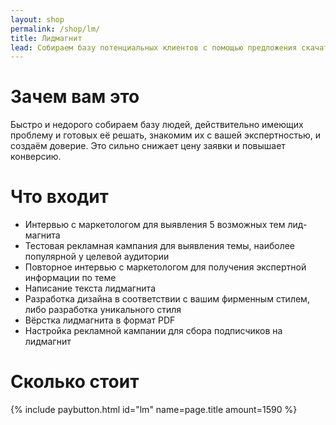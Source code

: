 ```yaml
---
layout: shop
permalink: /shop/lm/
title: Лидмагнит
lead: Собираем базу потенциальных клиентов с помощью предложения скачать бесплатный PDF-файл, содержащий ценную информацию про проблему и основные методы её решения
---
```


# **Зачем вам это**

Быстро и недорого собираем базу людей, действительно имеющих проблему и готовых её решать, знакомим их с вашей экспертностью, и создаём доверие. Это сильно снижает цену заявки и повышает конверсию.

# **Что входит**

- Интервью с маркетологом для выявления 5 возможных тем лид-магнита
- Тестовая рекламная кампания для выявления темы, наиболее популярной у целевой аудитории
- Повторное интервью с маркетологом для получения экспертной информации по теме
- Написание текста лидмагнита
- Разработка дизайна в соответствии с вашим фирменным стилем, либо разработка уникального стиля
- Вёрстка лидмагнита в формат PDF
- Настройка рекламной кампании для сбора подписчиков на лидмагнит

# **Сколько стоит**

{% include paybutton.html id="lm" name=page.title amount=1590 %}